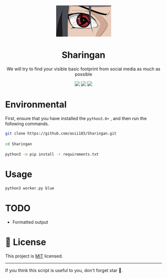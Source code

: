 <p align="center">
<img src="medias/main.jpeg" width=177 height=100 />
    <h1 align="center" >Sharingan</h1>
    <p align="center"> We will try to find your visible basic footprint from social media as much as possible</p>
        <p align="center">
    <a href="https://app.codacy.com/manual/aoii103/Sharingan?utm_source=github.com&utm_medium=referral&utm_content=aoii103/Sharingan&utm_campaign=Badge_Grade_Dashboard"><img src="https://api.codacy.com/project/badge/Grade/f00d1d69a99346038d14df4bec303034"/></a>
    <a target="_blank" href="https://www.python.org/downloads/" title="Python version"><img src="https://img.shields.io/badge/python-%3E=_3.8-green.svg"></a>
    <a target="_blank" href="LICENSE" title="License: MIT"><img src="https://img.shields.io/badge/License-MIT-blue.svg"></a>
</p>




# Environmental

First, ensure that you have installed the ```python3.8+``` , and then run the following commands.

```sh
git clone https://github.com/aoii103/Sharingan.git

cd Sharingan

python3 -m pip install -r requirements.txt
```


# Usage

```sh
python3 worker.py blue

```



# TODO

-  Formatted output

# 📝 License

This project is [MIT](https://github.com/kefranabg/readme-md-generator/blob/master/LICENSE) licensed.

***

If you think this script is useful to you, don't forget star 🐶.
